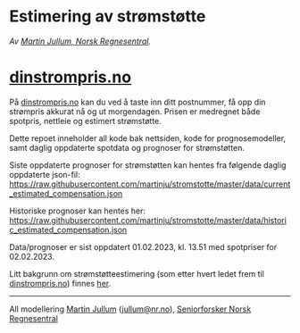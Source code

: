 Estimering av strømstøtte
================

*Av [Martin Jullum, Norsk
Regnesentral](https://nr.no/ansatte/martin-jullum/).*

# [dinstrompris.no](https://dinstrompris.no)

På [dinstrompris.no](https://dinstrompris.no) kan du ved å taste inn
ditt postnummer, få opp din strømpris akkurat nå og ut morgendagen.
Prisen er medregnet både spotpris, nettleie og estimert strømstøtte.

Dette repoet inneholder all kode bak nettsiden, kode for
prognosemodeller, samt daglig oppdaterte spotdata og prognoser for
strømstøtten.

Siste oppdaterte prognoser for strømstøtten kan hentes fra følgende
daglig oppdaterte json-fil:
<https://raw.githubusercontent.com/martinju/stromstotte/master/data/current_estimated_compensation.json>

Historiske prognoser kan hentes her:
<https://raw.githubusercontent.com/martinju/stromstotte/master/data/historic_estimated_compensation.json>

Data/prognoser er sist oppdatert 01.02.2023, kl. 13.51 med spotpriser
for 02.02.2023.

Litt bakgrunn om strømstøtteestimering (som etter hvert ledet frem til
[dinstrompris.no](https://dinstrompris.no)) finnes
[her](https://martinjullum.com/sideprojects/stromstotte/).

------------------------------------------------------------------------

All modellering [Martin Jullum](https://martinjullum.com)
(<jullum@nr.no>), [Seniorforsker Norsk
Regnesentral](https://nr.no/ansatte/martin-jullum/)
